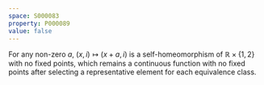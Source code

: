 ```yaml
---
space: S000083
property: P000089
value: false
---
```


For any non-zero $a$, $(x,i)\mapsto (x+a,i)$ is a self-homeomorphism of $\mathbb R\times\{1,2\}$ with no fixed points, which remains a continuous function with no fixed points after selecting a representative element for each equivalence class.
